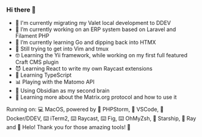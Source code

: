 ### Hi there 👋

- 🐳 I'm currently migrating my Valet local development to DDEV
- 🔭 I’m currently working on an ERP system based on Laravel and Filament PHP
- 🌱 I’m currently learning Go and dipping back into HTMX
- 🤯 Still trying to get into Vim and tmux
- 🤓 Learning the Yii framework, while working on my first full featured Craft CMS plugin
- 😈 Learning React to write my own Raycast extensions
- 📘 Learning TypeScript
- 📊 Playing with the Matomo API
- 🧠 Using Obsidian as my second brain 
- 💬 Learning more about the Matrix.org protocol and how to use it

Running on: 💻 MacOS, powered by 🐘 PHPStorm, 🐹 VSCode, 🐋 Docker/DDEV, ⌨️ iTerm2, ⌨️ Raycast, ⌨️ Fig, ⌨️ OhMyZsh, 🚀 Starship, 🐛 Ray and 📧 Helo! Thank you for those amazing tools! 🏅
